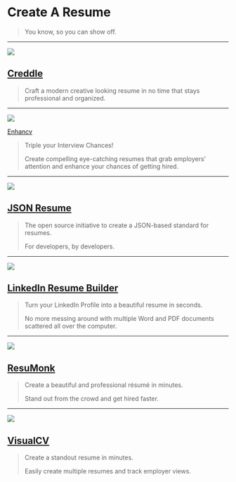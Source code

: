 # Create A Resume

> You know, so you can show off.

---

![](https://huacm.files.wordpress.com/2015/03/creddle.png)

## [Creddle](http://creddle.io/)

> Craft a modern creative looking resume in no time that stays professional and organized.

---

![](https://huacm.files.wordpress.com/2015/05/enhancv.png)

[Enhancv](http://enhancv.com/)

> Triple your
Interview Chances!
>
> Create compelling eye-catching resumes that grab employers’ attention and enhance your chances of getting hired.

---

![](https://huacm.files.wordpress.com/2015/05/json-resume.png)

## [JSON Resume](https://jsonresume.org/)

> The open source initiative to create a JSON-based standard for resumes.
>
> For developers, by developers.

---

![](https://huacm.files.wordpress.com/2015/03/resumelinkedin.png)

## [LinkedIn Resume Builder](http://resume.linkedinlabs.com/)

> Turn your LinkedIn Profile into a beautiful resume in seconds.
>
> No more messing around with multiple Word and PDF documents scattered all over the computer.

---

![](https://huacm.files.wordpress.com/2015/05/resumonk.png)

## [ResuMonk](https://www.resumonk.com/)

> Create a beautiful and professional résumé in minutes.
>
> Stand out from the crowd and get hired faster.

---

![](https://www.visualcv.com/images/visualcv-resume-templates.jpg)

## [VisualCV](https://www.visualcv.com/)

> Create a standout resume in minutes.
>
> Easily create multiple resumes and track employer views.
